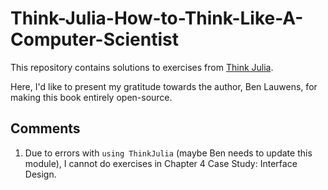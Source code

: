 # Think-Julia-How-to-Think-Like-A-Computer-Scientist

This repository contains solutions to exercises from [Think Julia](https://benlauwens.github.io/ThinkJulia.jl/latest/book.html).

Here, I'd like to present my gratitude towards the author, Ben Lauwens, for making this book entirely open-source.

## Comments

1. Due to errors with ```using ThinkJulia``` (maybe Ben needs to update this module), I cannot do exercises in Chapter 4 Case Study: Interface Design.